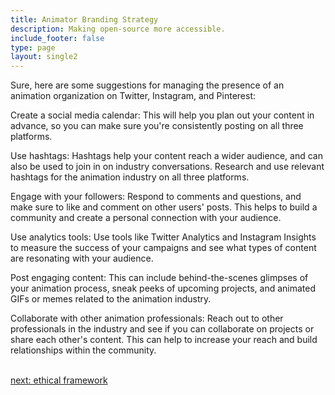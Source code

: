 ```yaml
---
title: Animator Branding Strategy
description: Making open-source more accessible.
include_footer: false
type: page
layout: single2
---
```


<p>
Sure, here are some suggestions for managing the presence of an animation organization on Twitter, Instagram, and Pinterest:

Create a social media calendar: This will help you plan out your content in advance, so you can make sure you're consistently posting on all three platforms.

Use hashtags: Hashtags help your content reach a wider audience, and can also be used to join in on industry conversations. Research and use relevant hashtags for the animation industry on all three platforms.

Engage with your followers: Respond to comments and questions, and make sure to like and comment on other users' posts. This helps to build a community and create a personal connection with your audience.

Use analytics tools: Use tools like Twitter Analytics and Instagram Insights to measure the success of your campaigns and see what types of content are resonating with your audience.

Post engaging content: This can include behind-the-scenes glimpses of your animation process, sneak peeks of upcoming projects, and animated GIFs or memes related to the animation industry.

Collaborate with other animation professionals: Reach out to other professionals in the industry and see if you can collaborate on projects or share each other's content. This can help to increase your reach and build relationships within the community.

<br>
<a href="https://workdojos.com/animators/ethics">next: ethical framework</a>
</p>